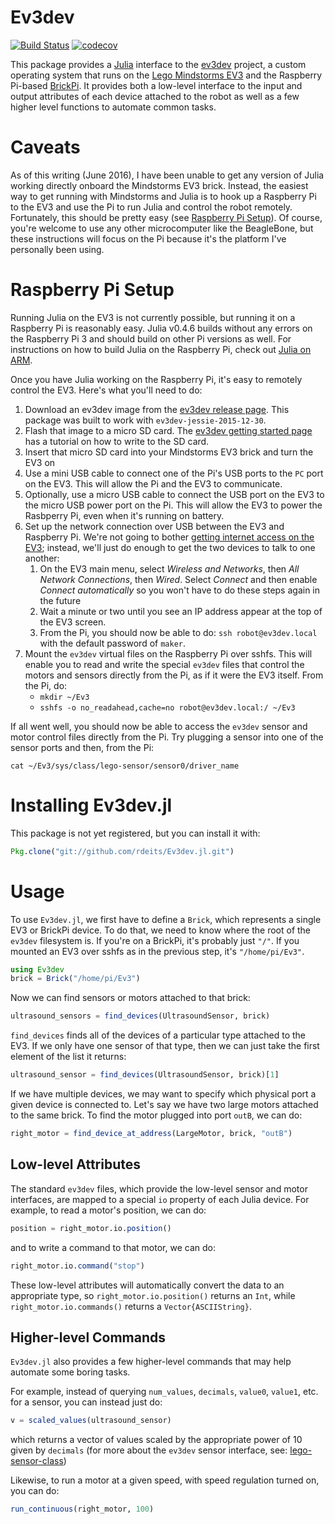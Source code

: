 # Ev3dev

[![Build Status](https://travis-ci.org/rdeits/Ev3dev.jl.svg?branch=master)](https://travis-ci.org/rdeits/Ev3dev.jl)
[![codecov](https://codecov.io/gh/rdeits/Ev3dev.jl/branch/master/graph/badge.svg)](https://codecov.io/gh/rdeits/Ev3dev.jl)

This package provides a [Julia](http://julialang.org/) interface to the [ev3dev](http://www.ev3dev.org/) project, a custom operating system that runs on the [Lego Mindstorms EV3](http://www.lego.com/en-us/mindstorms/products/31313-mindstorms-ev3) and the Raspberry Pi-based [BrickPi](http://www.dexterindustries.com/BrickPi/). It provides both a low-level interface to the input and output attributes of each device attached to the robot as well as a few higher level functions to automate common tasks.

# Caveats

As of this writing (June 2016), I have been unable to get any version of Julia working directly onboard the Mindstorms EV3 brick. Instead, the easiest way to get running with Mindstorms and Julia is to hook up a Raspberry Pi to the EV3 and use the Pi to run Julia and control the robot remotely. Fortunately, this should be pretty easy (see [Raspberry Pi Setup](#raspberry_pi_setup)). Of course, you're welcome to use any other microcomputer like the BeagleBone, but these instructions will focus on the Pi because it's the platform I've personally been using.  

# Raspberry Pi Setup

Running Julia on the EV3 is not currently possible, but running it on a Raspberry Pi is reasonably easy. Julia v0.4.6 builds without any errors on the Raspberry Pi 3 and should build on other Pi versions as well. For instructions on how to build Julia on the Raspberry Pi, check out [Julia on ARM](https://github.com/JuliaLang/julia/blob/master/README.arm.md).

Once you have Julia working on the Raspberry Pi, it's easy to remotely control the EV3. Here's what you'll need to do:

1. Download an ev3dev image from the [ev3dev release page](https://github.com/ev3dev/ev3dev/releases). This package was built to work with `ev3dev-jessie-2015-12-30`.
1. Flash that image to a micro SD card. The [ev3dev getting started page](http://www.ev3dev.org/docs/getting-started/) has a tutorial on how to write to the SD card.
1. Insert that micro SD card into your Mindstorms EV3 brick and turn the EV3 on
1. Use a mini USB cable to connect one of the Pi's USB ports to the `PC` port on the EV3. This will allow the Pi and the EV3 to communicate.
1. Optionally, use a micro USB cable to connect the USB port on the EV3 to the micro USB power port on the Pi. This will allow the EV3 to power the Rasbperry Pi, even when it's running on battery.
1. Set up the network connection over USB between the EV3 and Raspberry Pi. We're not going to bother [getting internet access on the EV3](http://www.ev3dev.org/docs/tutorials/connecting-to-the-internet-via-usb/); instead, we'll just do enough to get the two devices to talk to one another:
    1. On the EV3 main menu, select *Wireless and Networks*, then *All Network Connections*, then *Wired*. Select *Connect* and then enable *Connect automatically* so you won't have to do these steps again in the future
    2. Wait a minute or two until you see an IP address appear at the top of the EV3 screen.
    2. From the Pi, you should now be able to do: `ssh robot@ev3dev.local` with the default password of `maker`.
1. Mount the `ev3dev` virtual files on the Raspberry Pi over sshfs. This will enable you to read and write the special `ev3dev` files that control the motors and sensors directly from the Pi, as if it were the EV3 itself. From the Pi, do:
    * `mkdir ~/Ev3`
    * `sshfs -o no_readahead,cache=no robot@ev3dev.local:/ ~/Ev3`

If all went well, you should now be able to access the `ev3dev` sensor and motor control files directly from the Pi. Try plugging a sensor into one of the sensor ports and then, from the Pi:

```
cat ~/Ev3/sys/class/lego-sensor/sensor0/driver_name
```

# Installing Ev3dev.jl

This package is not yet registered, but you can install it with:

```julia
Pkg.clone("git://github.com/rdeits/Ev3dev.jl.git")
```

# Usage

To use `Ev3dev.jl`, we first have to define a `Brick`, which represents a single EV3 or BrickPi device. To do that, we need to know where the root of the `ev3dev` filesystem is. If you're on a BrickPi, it's probably just `"/"`. If you mounted an EV3 over sshfs as in the previous step, it's `"/home/pi/Ev3"`.

```julia
using Ev3dev
brick = Brick("/home/pi/Ev3")
```

Now we can find sensors or motors attached to that brick:

```julia
ultrasound_sensors = find_devices(UltrasoundSensor, brick)
```

`find_devices` finds all of the devices of a particular type attached to the EV3. If we only have one sensor of that type, then we can just take the first element of the list it returns:

```julia
ultrasound_sensor = find_devices(UltrasoundSensor, brick)[1]
```

If we have multiple devices, we may want to specify which physical port a given device is connected to. Let's say we have two large motors attached to the same brick. To find the motor plugged into port `outB`, we can do:

```julia
right_motor = find_device_at_address(LargeMotor, brick, "outB")
```

## Low-level Attributes

The standard `ev3dev` files, which provide the low-level sensor and motor interfaces, are mapped to a special `io` property of each Julia device. For example, to read a motor's position, we can do:

```julia
position = right_motor.io.position()
```

and to write a command to that motor, we can do:

```julia
right_motor.io.command("stop")
```

These low-level attributes will automatically convert the data to an appropriate type, so `right_motor.io.position()` returns an `Int`, while `right_motor.io.commands()` returns a `Vector{ASCIIString}`.

## Higher-level Commands

`Ev3dev.jl` also provides a few higher-level commands that may help automate some boring tasks.

For example, instead of querying `num_values`, `decimals`, `value0`, `value1`, etc. for a sensor, you can instead just do:

```julia
v = scaled_values(ultrasound_sensor)
```

which returns a vector of values scaled by the appropriate power of 10 given by `decimals` (for more about the `ev3dev` sensor interface, see: [lego-sensor-class](http://www.ev3dev.org/docs/drivers/lego-sensor-class/))

Likewise, to run a motor at a given speed, with speed regulation turned on, you can do:

```julia
run_continuous(right_motor, 100)
```
